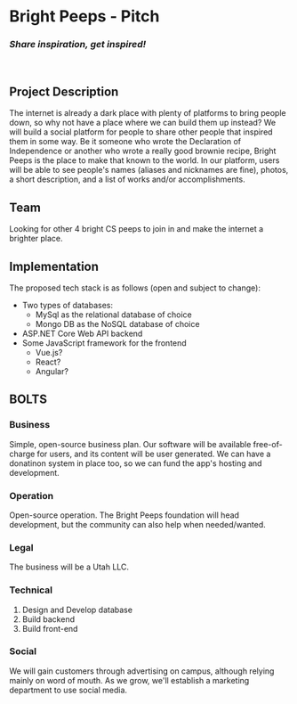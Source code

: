 # Bright Peeps - Pitch

### *Share inspiration, get inspired!*

<br/>

## Project Description

The internet is already a dark place with plenty of platforms to bring people down, so why not have a place where we can build them up instead? We will build a social platform for people to share other people that inspired them in some way. Be it someone who wrote the Declaration of Independence or another who wrote a really good brownie recipe, Bright Peeps is the place to make that known to the world. In our platform, users will be able to see people's names (aliases and nicknames are fine), photos, a short description, and a list of works and/or accomplishments.

## Team

Looking for other 4 bright CS peeps to join in and make the internet a brighter place. 

## Implementation

The proposed tech stack is as follows (open and subject to change):
- Two types of databases:
    - MySql as the relational database of choice
    - Mongo DB as the NoSQL database of choice
- ASP.NET Core Web API backend
- Some JavaScript framework for the frontend
    - Vue.js?
    - React?
    - Angular?

## BOLTS

### Business

Simple, open-source business plan. Our software will be available free-of-charge for users, and its content will be user generated. We can have a donatinon system in place too, so we can fund the app's hosting and development.

### Operation

Open-source operation. The Bright Peeps foundation will head development, but the community can also help when needed/wanted.

### Legal

The business will be a Utah LLC.

### Technical

1. Design and Develop database
2. Build backend
3. Build front-end

### Social

We will gain customers through advertising on campus, although relying mainly on word of mouth. As we grow, we'll establish a marketing department to use social media.